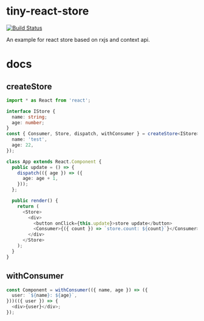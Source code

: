 # tiny-react-store

[![Build Status](https://travis-ci.org/Elvisz/tiny-react-store.svg?branch=master)](https://travis-ci.org/Elvisz/tiny-react-store)

An example for react store based on rxjs and context api.

# docs

## createStore

```typescript
import * as React from 'react';

interface IStore {
  name: string;
  age: number;
}
const { Consumer, Store, dispatch, withConsumer } = createStore<IStore>({
  name: 'test',
  age: 22,
});

class App extends React.Component {
  public update = () => {
    dispatch(({ age }) => ({
      age: age + 1,
    }));
  };

  public render() {
    return (
      <Store>
        <div>
          <button onClick={this.update}>store update</button>
          <Consumer>{({ count }) => `store.count: ${count}`}</Consumer>
        </div>
      </Store>
    );
  }
}
```

## withConsumer

```typescript
const Component = withConsumer(({ name, age }) => ({
  user: `${name}: ${age}`,
}))(({ user }) => {
  <div>{user}</div>;
});
```

